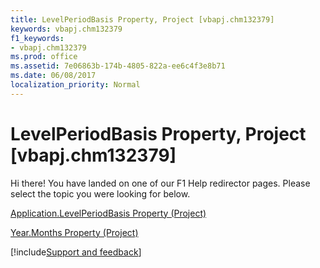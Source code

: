 ```yaml
---
title: LevelPeriodBasis Property, Project [vbapj.chm132379]
keywords: vbapj.chm132379
f1_keywords:
- vbapj.chm132379
ms.prod: office
ms.assetid: 7e06863b-174b-4805-822a-ee6c4f3e8b71
ms.date: 06/08/2017
localization_priority: Normal
---
```



# LevelPeriodBasis Property, Project [vbapj.chm132379]

Hi there! You have landed on one of our F1 Help redirector pages. Please select the topic you were looking for below.

[Application.LevelPeriodBasis Property (Project)](https://msdn.microsoft.com/library/24a13a72-8a3d-e59b-d912-6847f79019e1%28Office.15%29.aspx)

[Year.Months Property (Project)](https://msdn.microsoft.com/library/615a4f5c-bda7-f684-1c29-d8003badf3a8%28Office.15%29.aspx)

[!include[Support and feedback](~/includes/feedback-boilerplate.md)]